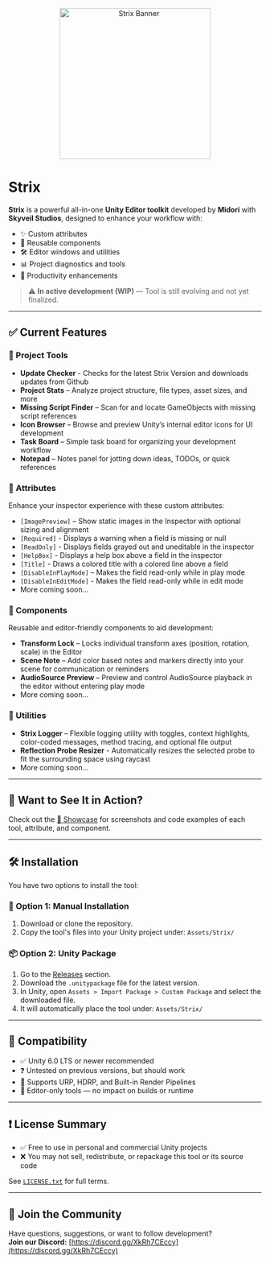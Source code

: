 <p align="center">
  <img src="https://i.imgur.com/xhWB45k.png" alt="Strix Banner" width="300"/>
</p>

# Strix
**Strix** is a powerful all-in-one **Unity Editor toolkit** developed by **Midori** with **Skyveil Studios**, designed to enhance your workflow with:

- ✨ Custom attributes
- 🧩 Reusable components
- 🛠️ Editor windows and utilities
- 📊 Project diagnostics and tools
- 🚀 Productivity enhancements

> ⚠️ **In active development (WIP)** — Tool is still evolving and not yet finalized.

---

## ✅ Current Features
### 🧭 Project Tools
- **Update Checker** - Checks for the latest Strix Version and downloads updates from Github
- **Project Stats** – Analyze project structure, file types, asset sizes, and more
- **Missing Script Finder** – Scan for and locate GameObjects with missing script references
- **Icon Browser** – Browse and preview Unity’s internal editor icons for UI development
- **Task Board** – Simple task board for organizing your development workflow
- **Notepad** – Notes panel for jotting down ideas, TODOs, or quick references

### 🧬 Attributes
Enhance your inspector experience with these custom attributes:
- `[ImagePreview]` – Show static images in the Inspector with optional sizing and alignment
- `[Required]` - Displays a warning when a field is missing or null
- `[ReadOnly]` - Displays fields grayed out and uneditable in the inspector
- `[HelpBox]` - Displays a help box above a field in the inspector
- `[Title]` - Draws a colored title with a colored line above a field
- `[DisableInPlayMode]` – Makes the field read-only while in play mode
- `[DisableInEditMode]` - Makes the field read-only while in edit mode
- More coming soon...

### 🧱 Components
Reusable and editor-friendly components to aid development:
- **Transform Lock** – Locks individual transform axes (position, rotation, scale) in the Editor
- **Scene Note** – Add color based notes and markers directly into your scene for communication or reminders
- **AudioSource Preview** – Preview and control AudioSource playback in the editor without entering play mode
- More coming soon...

### 🧰 Utilities
- **Strix Logger** – Flexible logging utility with toggles, context highlights, color-coded messages, method tracing, and optional file output
- **Reflection Probe Resizer** - Automatically resizes the selected probe to fit the surrounding space using raycast
- More coming soon...

---

## 📸 Want to See It in Action?
Check out the [📖 Showcase](SHOWCASE.md) for screenshots and code examples of each tool, attribute, and component.

---

## 🛠️ Installation
You have two options to install the tool:
### 📁 Option 1: Manual Installation
1. Download or clone the repository.
2. Copy the tool's files into your Unity project under: `Assets/Strix/`

### 📦 Option 2: Unity Package
1. Go to the [Releases](https://github.com/SkyveilStudios/Strix/releases) section.
2. Download the `.unitypackage` file for the latest version.
3. In Unity, open `Assets > Import Package > Custom Package` and select the downloaded file.
4. It will automatically place the tool under: `Assets/Strix/`

---

## 🧩 Compatibility
- ✅ Unity 6.0 LTS or newer recommended
- ❓ Untested on previous versions, but should work
- 🎨 Supports URP, HDRP, and Built-in Render Pipelines
- 🧠 Editor-only tools — no impact on builds or runtime

---

## ❗ License Summary
- ✅ Free to use in personal and commercial Unity projects
- ❌ You may not sell, redistribute, or repackage this tool or its source code

See [`LICENSE.txt`](LICENSE.txt) for full terms.

---

## 📌 Join the Community
Have questions, suggestions, or want to follow development?  
**Join our Discord:** [https://discord.gg/XkRh7CEccy](https://discord.gg/XkRh7CEccy)